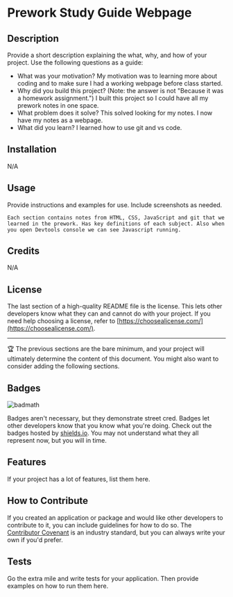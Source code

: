  # Prework Study Guide Webpage

## Description

Provide a short description explaining the what, why, and how of your project. Use the following questions as a guide:

- What was your motivation?
    My motivation was to learning more about coding and to make sure I had a working webpage before class started.
- Why did you build this project? (Note: the answer is not "Because it was a homework assignment.")
    I built this project so I could have all my prework notes in one space.
- What problem does it solve?
    This solved looking for my notes. I now have my notes as a webpage.
- What did you learn?
    I learned how to use git and vs code.

## Installation

N/A

## Usage

Provide instructions and examples for use. Include screenshots as needed.

    Each section contains notes from HTML, CSS, JavaScript and git that we learned in the prework. Has key definitions of each subject. Also when you open Devtools console we can see Javascript running.

## Credits

N/A

## License

The last section of a high-quality README file is the license. This lets other developers know what they can and cannot do with your project. If you need help choosing a license, refer to [https://choosealicense.com/](https://choosealicense.com/).

---

🏆 The previous sections are the bare minimum, and your project will ultimately determine the content of this document. You might also want to consider adding the following sections.

## Badges

![badmath](https://img.shields.io/github/languages/top/nielsenjared/badmath)

Badges aren't necessary, but they demonstrate street cred. Badges let other developers know that you know what you're doing. Check out the badges hosted by [shields.io](https://shields.io/). You may not understand what they all represent now, but you will in time.

## Features

If your project has a lot of features, list them here.

## How to Contribute

If you created an application or package and would like other developers to contribute to it, you can include guidelines for how to do so. The [Contributor Covenant](https://www.contributor-covenant.org/) is an industry standard, but you can always write your own if you'd prefer.

## Tests

Go the extra mile and write tests for your application. Then provide examples on how to run them here.